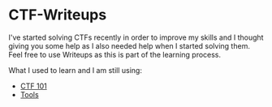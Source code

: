 # CTF-Writeups

I've started solving CTFs recently in order to improve my skills and I thought giving you some help as I also needed help when I started solving them.
Feel free to use Writeups as this is part of the learning process.

What I used to learn and I am still using:
- [CTF 101](https://ctf101.org/)
- [Tools](https://en.kali.tools/all/?)
